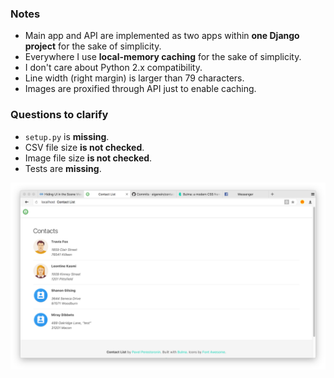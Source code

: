 ### Notes

* Main app and API are implemented as two apps within **one Django project** for the sake of simplicity.
* Everywhere I use **local-memory caching** for the sake of simplicity.
* I don't care about Python 2.x compatibility.
* Line width (right margin) is larger than 79 characters.
* Images are proxified through API just to enable caching.

### Questions to clarify

* `setup.py` is **missing**.
* CSV file size **is not checked**.
* Image file size **is not checked**.
* Tests are **missing**.

![Screenshot](docs/screenshot.png)
